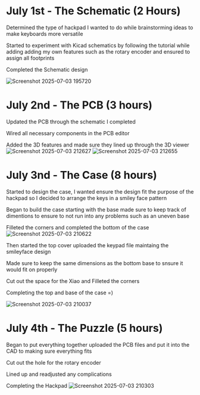 # July 1st - The Schematic (2 Hours)
Determined the type of hackpad I wanted to do while brainstorming ideas to make keyboards more versatile 

Started to experiment with Kicad schematics by following the tutorial while adding adding my own features such as the rotary encoder and ensured to assign all footprints

Completed the Schematic design

![Screenshot 2025-07-03 195720](https://github.com/user-attachments/assets/bde6af98-7d4b-449a-b34f-6e32a73ab82a)
# July 2nd - The PCB (3 hours) 
Updated the PCB through the schematic I completed 

Wired all necessary components in the PCB editor

Added the 3D features and made sure they lined up through the 3D viewer
![Screenshot 2025-07-03 212627](https://github.com/user-attachments/assets/fa95a70f-d9fa-48ab-9073-3e6a3531bfa2)
![Screenshot 2025-07-03 212655](https://github.com/user-attachments/assets/5a44cf23-d245-4dc3-ab42-957f5650b046)
# July 3nd - The Case (8 hours)
Started to design the case, I wanted ensure the design fit the purpose of the hackpad so I decided to arrange the keys in a smiley face pattern

Began to build the case starting with the base made sure to keep track of dimentions to ensure to not run into any problems such as an uneven base

Filleted the corners and completed the bottom of the case
![Screenshot 2025-07-03 210622](https://github.com/user-attachments/assets/932a40d3-da6b-418a-a4ba-05ea69364530)

Then started the top cover uploaded the keypad file maintaing the smileyface design

Made sure to keep the same dimensions as the bottom base to snsure it would fit on properly

Cut out the space for the Xiao and Filleted the corners

Completing the top and base of the case =)

![Screenshot 2025-07-03 210037](https://github.com/user-attachments/assets/aeace43b-02c2-417d-97ca-8566f4df4802)

# July 4th - The Puzzle (5 hours)
Began to put everything together uploaded the PCB files and put it into the CAD to making sure everything fits

Cut out the hole for the rotary encoder

Lined up and readjusted any complications

Completing the Hackpad
![Screenshot 2025-07-03 210303](https://github.com/user-attachments/assets/56ee5cd5-52dd-448e-b956-7274ea35c6ad)

